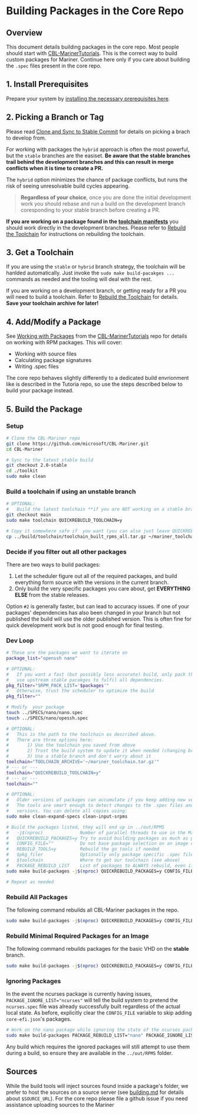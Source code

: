 # Building Packages in the Core Repo

## Overview

This document details building packages in the core repo. Most people should start with [CBL-MarinerTutorials](https://github.com/microsoft/CBL-MarinerTutorials). This is the correct way to build custom packages for Mariner. Continue here only if you care about building the `.spec` files present in the core repo.

## **1. Install Prerequisites**

Prepare your system by [installing the necessary prerequisites here](prerequisites.md).

## **2. Picking a Branch or Tag**

Please read [Clone and Sync to Stable Commit](../building.md#clone-and-sync-to-stable-commit) for details on picking a brach to develop from.

For working with packages the `hybrid` approach is often the most powerful, but the `stable` branches are the easiset. **Be aware that the stable branches trail behind the development branches and this can result in merge conflicts when it is time to create a PR.**

The `hybrid` option minimizes the chance of package conflicts, but runs the risk of seeing unresolvable build cycles appearing.

> **Regardless of your choice**, once you are done the initial development work you should rebase and run a build on the development branch coresponding to your stable branch before creating a PR.

**If you are working on a package found in the [toolchain manifests](../../resources/manifests/package/)** you should work directly in the development branches. Please refer to [Rebuild the Toolchain](../building.md#rebuild-the-toolchain) for instructions on rebuilding the toolchain.

## **3. Get a Toolchain**

If you are using the `stable` or `hybrid` branch strategy, the toolchain will be hanlded automatically. Just invoke the `sudo make build-pacakges ...` commands as needed and the tooling will deal with the rest.

If you are working on a development branch, or getting ready for a PR you will need to build a toolchain. Refer to [Rebuild the Toolchain](../building.md#rebuild-the-toolchain) for details. **Save your toolchain archive for later!**

## **4. Add/Modify a Package**

See [Working with Packages](https://github.com/microsoft/CBL-MarinerTutorials/blob/main/docs/packages/working_with_packages.md#tutorial-customize-your-image-with-unsupported-packages) from the [CBL-MarinerTutorials](https://github.com/microsoft/CBL-MarinerTutorials) repo for details on working with RPM packages. This will cover:

* Working with source files
* Calculating package signatures
* Writing .spec files

The core repo behaves slightly differently to a dedicated build envrionment like is described in the Tutoria repo, so use the steps described below to build your package instead.

## **5. Build the Package**

### Setup

```bash
# Clone the CBL-Mariner repo
git clone https://github.com/microsoft/CBL-Mariner.git
cd CBL-Mariner

# Sync to the latest stable build
git checkout 2.0-stable
cd ./toolkit
sudo make clean
```

### Build a toolchain if using an unstable branch

```bash
# OPTIONAL:
#   Build the latest toolchain **if you are NOT working on a stable branch**
git checkout main
sudo make toolchain QUICKREBUILD_TOOLCHAIN=y

# Copy it somewhere safe if  you want (you can also just leave QUICKREBUILD_TOOLCHAIN=y set)
cp ../build/toolchain/toolchain_built_rpms_all.tar.gz ~/mariner_toolchain.tar.gz
```

### Decide if you filter out all other packages

There are two ways to build packages:

1) Let the scheduler figure out all of the required packages, and build everything form source with the versions in the current branch.
2) Only build the very specific packages you care about, get **EVERYTHING ELSE** from the stable releases.

Option `#2` is generally faster, but can lead to accuracy issues. If one of your packages' dependencies has also been changed in your branch but not published the build will use the older published version. This is often fine for quick development work but is not good enough for final testing.

### Dev Loop

```bash
# These are the packages we want to iterate on
package_list="openssh nano"

# OPTIONAL:
#   If you want a fast (but possibly less accurate) build, only pack the specific packages we want to build and
#   use upstream stable pacakges to fulfil all dependencies.
pkg_filter="SRPM_PACK_LIST='$packages'"
#   Otherwise, trust the scheduler to optimize the build
pkg_filter=""

# Modify  your package
touch ../SPECS/nano/nano.spec
touch ../SPECS/nano/opessh.spec

# OPTIONAL:
#   This is the path to the toolchain as described above.
#   There are three options here:
#       1) Use the toolchain you saved from above
#       2) Trust the build system to update it when needed (changing branches will often cause a rebuild)
#       3) Use a stable branch and don't worry about it
toolchain="TOOLCHAIN_ARCHIVE='~/mariner_toolchain.tar.gz'"
# --- or ---
toolchain="QUICKREBUILD_TOOLCHAIN=y"
# --- or ---
toolchain=""

# OPTIONAL:
#   Older versions of packages can accumulate if you keep adding new versions (i.e. 1.2.3-1, 1.2.3-2, 1.3.0-1, etc.).
#   The tools are smart enough to detect changes to the .spec files and re-pacakge the SRPMs as needed, but won't delete old
#   versions. You can delete all copies using:
sudo make clean-expand-specs clean-input-srpms 

# Build the packages listed, they will end up in ../out/RPMS
#   -j$(nproc)              Number of parallel threads to use in the Makefile. The pkg scheduler will make its own choices
#   QUICKREBUILD_PACKAGES=y Try to avoid building packages as much as possible (ie download what we can from the package repo)
#   CONFIG_FILE=""          Do not base package selection on an image config
#   REBUILD_TOOLS=y         Rebuild the go tools if needed
#   $pkg_filer              Optionally only package specific .spec files (see above)
#   $toolchain              Where to get our toolchain (see above)
#   PACKAGE_REBUILD_LIST    List of packages to ALWAYS rebuild, even if they look unchanged (PACKAGE_BUILD_LIST will build them only if they are missing)
sudo make build-packages -j$(nproc) QUICKREBUILD_PACKAGES=y CONFIG_FILE="" REBUILD_TOOLS=y $pkg_filter $toolchain PACKAGE_REBUILD_LIST="$packages"

# Repeat as needed
```

### Rebuild All Packages

The following command rebuilds all CBL-Mariner packages in the repo.

```bash
sudo make build-packages -j$(nproc) QUICKREBUILD_PACKAGES=y CONFIG_FILE="" REBUILD_TOOLS=y $toolchain
```

### Rebuild Minimal Required Packages for an Image

The following command rebuilds packages for the basic VHD on the **stable** branch.

```bash
sudo make build-packages -j$(nproc) QUICKREBUILD_PACKAGES=y CONFIG_FILE=./imageconfigs/core-legacy.json REBUILD_TOOLS=y $toolchain
```

### Ignoring Packages

In the event the ncurses package is currently having issues, `PACKAGE_IGNORE_LIST="ncurses"` will tell the build system to pretend the `ncurses.spec` file was already successfully built regardless of the actual local state. As before, explicitly clear the `CONFIG_FILE` variable to skip adding `core-efi.json`'s packages.

```bash
# Work on the nano package while ignoring the state of the ncurses package
sudo make build-packages PACKAGE_REBUILD_LIST="nano" PACKAGE_IGNORE_LIST="ncurses" CONFIG_FILE=
```

Any build which requires the ignored packages will still attempt to use them during a build, so ensure they are available in the `../out/RPMS` folder.

## Sources

While the build tools will inject sources found inside a package's folder, we prefer to host the sources on a source server (see [building.md](../building.md) for details about `$SOURCE_URL`). For the core repo please file a github issue if you need assistance uploading sources to the Mariner
